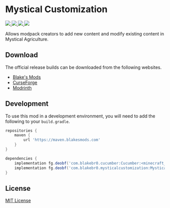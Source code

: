 # Mystical Customization

<p align="left">
    <a href="https://blakesmods.com/mystical-customization" alt="Downloads">
        <img src="https://img.shields.io/endpoint?url=https://api.blakesmods.com/v2/badges/mysticalcustomization/downloads&style=for-the-badge" />
    </a>
    <a href="https://blakesmods.com/mystical-customization" alt="Latest Version">
        <img src="https://img.shields.io/endpoint?url=https://api.blakesmods.com/v2/badges/mysticalcustomization/version&style=for-the-badge" />
    </a>
    <a href="https://blakesmods.com/mystical-customization" alt="Minecraft Version">
        <img src="https://img.shields.io/endpoint?url=https://api.blakesmods.com/v2/badges/mysticalcustomization/mc_version&style=for-the-badge" />
    </a>
    <a href="https://blakesmods.com/docs/mysticalcustomization" alt="Docs">
        <img src="https://img.shields.io/static/v1?label=docs&message=view&color=brightgreen&style=for-the-badge" />
    </a>
</p>

Allows modpack creators to add new content and modify existing content in Mystical Agriculture.

## Download

The official release builds can be downloaded from the following websites.

- [Blake's Mods](https://blakesmods.com/mystical-customization/download)
- [CurseForge](https://www.curseforge.com/minecraft/mc-mods/mystical-customization)
- [Modrinth](https://modrinth.com/mod/mystical-customization)

## Development

To use this mod in a development environment, you will need to add the following to your `build.gradle`.

```groovy
repositories {
    maven {
        url 'https://maven.blakesmods.com'
    }
}

dependencies {
    implementation fg.deobf('com.blakebr0.cucumber:Cucumber:<minecraft_version>-<mod_version>')
    implementation fg.deobf('com.blakebr0.mysticalcustomization:MysticalCustomization:<minecraft_version>-<mod_version>')
}
```

## License

[MIT License](./LICENSE)

